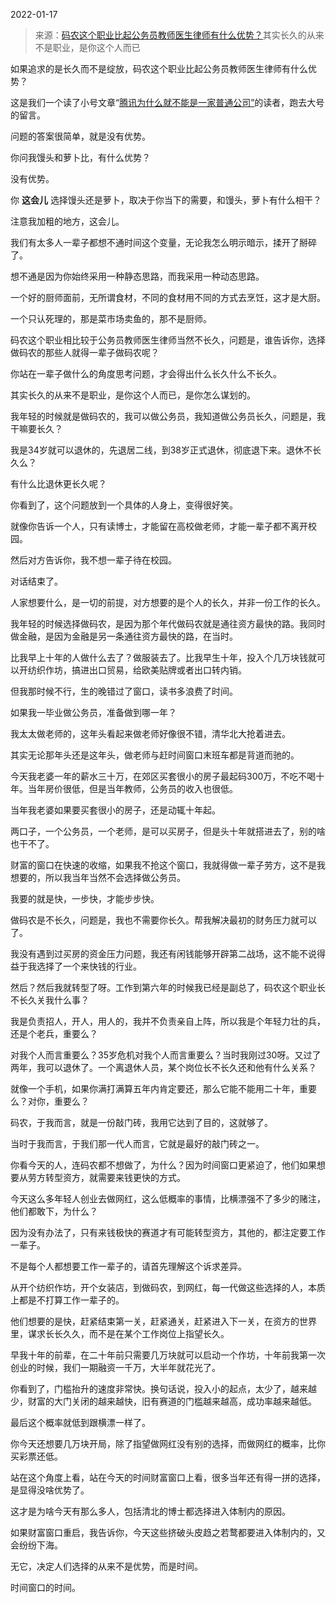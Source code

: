 2022-01-17

> 来源：[码农这个职业比起公务员教师医生律师有什么优势？​](http://mp.weixin.qq.com/s?__biz=MzU3NDc5Nzc0NQ==&mid=2247511938&idx=1&sn=9a1f7269c36b0fb71809e9ced21902e0&chksm=fd2e0d5cca59844a8d842f3606cc19dacc3a1e38ef38a695f510e62ecea147f7b421ba9541d7&scene=27#wechat_redirect)
> 其实长久的从来不是职业，是你这个人而已

如果追求的是长久而不是绽放，码农这个职业比起公务员教师医生律师有什么优势？

  

这是我们一个读了小号文章“[腾讯为什么就不能是一家普通公司”](http://mp.weixin.qq.com/s?__biz=MzU3NDc5Nzc0NQ==&mid=2247511827&idx=1&sn=4d28496bf6f593a96a12233d80adb513&chksm=fd2e0dcdca5984dbdf30024abb88e2951d29d66131f2193bc038cc5379addb8fb52fca7c8b72&scene=21#wechat_redirect)的读者，跑去大号的留言。

  

问题的答案很简单，就是没有优势。  

  

你问我馒头和萝卜比，有什么优势？

  

没有优势。

  

你 **这会儿** 选择馒头还是萝卜，取决于你当下的需要，和馒头，萝卜有什么相干？

  

注意我加粗的地方，这会儿。  

  

我们有太多人一辈子都想不通时间这个变量，无论我怎么明示暗示，揉开了掰碎了。  

  

想不通是因为你始终采用一种静态思路，而我采用一种动态思路。  

  

一个好的厨师面前，无所谓食材，不同的食材用不同的方式去烹饪，这才是大厨。  

  

一个只认死理的，那是菜市场卖鱼的，那不是厨师。  

  

码农这个职业相比较于公务员教师医生律师当然不长久，问题是，谁告诉你，选择做码农的那些人就得一辈子做码农呢？  

  

你站在一辈子做什么的角度思考问题，才会得出什么长久什么不长久。  

  

其实长久的从来不是职业，是你这个人而已，是你怎么谋划的。

  

我年轻的时候就是做码农的，我可以做公务员，我知道做公务员长久，问题是，我干嘛要长久？  

  

我是34岁就可以退休的，先退居二线，到38岁正式退休，彻底退下来。退休不长久么？  

  

有什么比退休更长久呢？  

  

你看到了，这个问题放到一个具体的人身上，变得很好笑。  

  

就像你告诉一个人，只有读博士，才能留在高校做老师，才能一辈子都不离开校园。  

  

然后对方告诉你，我不想一辈子待在校园。  

  

对话结束了。

  

人家想要什么，是一切的前提，对方想要的是个人的长久，并非一份工作的长久。  

  

我年轻的时候选择做码农，是因为那个年代做码农就是通往资方最快的路。我同时做金融，是因为金融是另一条通往资方最快的路，在当时。

  

比我早上十年的人做什么去了？做服装去了。比我早生十年，投入个几万块钱就可以开纺织作坊，搞进出口贸易，给欧美贴牌或者出口转内销。

  

但我那时候不行，生的晚错过了窗口，读书多浪费了时间。  

  

如果我一毕业做公务员，准备做到哪一年？  

  

我太太做老师的，这年头看起来做老师好像很不错，清华北大抢着进去。  

  

其实无论那年头还是这年头，做老师与赶时间窗口末班车都是背道而驰的。

  

今天我老婆一年的薪水三十万，在郊区买套很小的房子最起码300万，不吃不喝十年。当年房价很低，但是当年教师，公务员的收入也很低。

  

当年我老婆如果要买套很小的房子，还是动辄十年起。  

  

两口子，一个公务员，一个老师，是可以买房子，但是头十年就搭进去了，别的啥也干不了。  

  

财富的窗口在快速的收缩，如果我不抢这个窗口，我就得做一辈子劳方，这不是我想要的，所以我当年当然不会选择做公务员。  

  

我要的就是快，一步快，才能步步快。  

  

做码农是不长久，问题是，我也不需要你长久。帮我解决最初的财务压力就可以了。

  

我没有遇到过买房的资金压力问题，我还有闲钱能够开辟第二战场，这不能不说得益于我选择了一个来快钱的行业。  

  

然后？然后我就转型了呀。工作到第六年的时候我已经是副总了，码农这个职业长不长久关我什么事？  

  

我是负责招人，开人，用人的，我并不负责亲自上阵，所以我是个年轻力壮的兵，还是个老兵，重要么？  

  

对我个人而言重要么？35岁危机对我个人而言重要么？当时我刚过30呀。又过了两年，我可以退休了。一个离退休人员，某个岗位长不长久还和他有什么关系？  

  

就像一个手机，如果你满打满算五年内肯定要还，那么它能不能用二十年，重要么？对你，重要么？  

  

码农，于我而言，就是一份敲门砖，我用它达到了目的，这就够了。

  

当时于我而言，于我们那一代人而言，它就是最好的敲门砖之一。  

  

你看今天的人，连码农都不想做了，为什么？因为时间窗口更紧迫了，他们如果想要从劳方转型资方，就需要来钱更快的方式。  

  

今天这么多年轻人创业去做网红，这么低概率的事情，比横漂强不了多少的赌注，他们都敢下，为什么？  

  

因为没有办法了，只有来钱极快的赛道才有可能转型资方，其他的，都注定要工作一辈子。

  

不是每个人都想要工作一辈子的，请首先理解这个诉求差异。  

  

从开个纺织作坊，开个女装店，到做码农，到网红，每一代做这些选择的人，本质上都是不打算工作一辈子的。  

  

他们想要的是快，赶紧结束第一关，赶紧通关，赶紧进入下一关，在资方的世界里，谋求长长久久，而不是在某个工作岗位上指望长久。

  

早我十年的前辈，在二十年前只需要几万块就可以启动一个作坊，十年前我第一次创业的时候，我们一期融资一千万，大半年就花光了。  

  

你看到了，门槛抬升的速度非常快。换句话说，投入小的起点，太少了，越来越少，财富的大门关闭的越来越快，旧有赛道的门槛越来越高，成功率越来越低。

  

最后这个概率就低到跟横漂一样了。  

  

你今天还想要几万块开局，除了指望做网红没有别的选择，而做网红的概率，比你买彩票还低。  

  

站在这个角度上看，站在今天的时间财富窗口上看，很多当年还有得一拼的选择，是显得没啥优势了。

  

这才是为啥今天有那么多人，包括清北的博士都选择进入体制内的原因。  

  

如果财富窗口重启，我告诉你，今天这些挤破头皮趋之若鹜都要进入体制内的，又会纷纷下海。

  

无它，决定人们选择的从来不是优势，而是时间。

  

时间窗口的时间。

